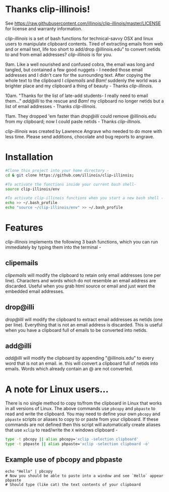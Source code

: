 # Thanks clip-illinois!

See https://raw.githubusercontent.com/illinois/clip-illinois/master/LICENSE for license and warranty information.

_clip-illinois_ is a set of bash functions for technical-savvy OSX and linux users to manipulate clipboard contents. Tired of extracting emails from web and or email text, life too short to add/drop @illinois.edu" to convert netids to and from email addresses? _clip-illinois_ is for you.

9am. Like a well nourished and confused cobra, the email was long and tangled, but contained a few good nuggets - I needed those email addresses and I didn't care for the surrounding text. After copying the whole text to the clipboard I *clipemails* and _Bam!_ suddenly the world was a brighter place and my clipboard a thing of beauty - Thanks _clip-illinois_.

10am. "Thanks for the list of late-add students- I really need to email them..."  *add@illi* to the rescue and _Bam!_ my clipboard no longer netids but a list of email addresses - Thanks _clip-illinois_.

11am. They dropped 'em faster than *drop@illi* could remove @illinois.edu from my clipboard; now I could paste netids - Thanks _clip-illinois_.

_clip-illinois_ was created by Lawrence Angrave who needed to do more with less time. Please send additions, chocolate and bug reports to angrave.

# Installation

````bash
#Clone this project into your home directory -
cd & git clone https://github.com/illinois/clip-illinois;

#To activate the functions inside your current bash shell-
source clip-illinois/env

#To activate clip-illinois functions when you start a new bash shell - 
echo >> ~/.bash_profile
echo "source ~/clip-illinois/env" >> ~/.bash_profile
````

# Features

_clip-illinois_ implements the following 3 bash functions, which you can run immediately by typing them into the terminal -

## clipemails

_clipemails_ will modify the clipboard to retain only email addresses (one per line). 
Characters and words which do not resemble an email address are discarded.
Useful when you grab html source or email and just want the embedded email addresses.


## drop@illi

_drop@illi_ will modify the clipboard to extract email addresses as netids (one per line).
Everything that is not an email address is discarded.
This is useful when you have a clipboard full of emails to be converted into netids.

## add@illi

_add@illi_ will modify the clipboard by appending "@illinois.edu" to every word that is not an email.
ie. this will convert a clipboard full of netids into emails.
Words which already contain an @ are not converted.

# A note for Linux users...

There is no single method to copy to/from the clipboard in Linux that works in all versions of Linux. The above commands use `pbcopy` and `pbpaste` to read and write the clipboard. You may need to define your own `pbcopy` and `pbpaste` scripts or aliases to copy to or paste from your clipboard. If these commands are not defined then this script will automatically create aliases that use `xclip` to read/write the `X` windows clipboard -

````bash
type -t pbcopy || alias pbcopy='xclip -selection clipboard'
type -t pbpaste || alias pbpaste='xclip -selection clipboard -o'
````
## Example use of pbcopy and pbpaste
```
echo "Hello" | pbcopy
# Now you should be able to paste into a window and see `Hello` appear
pbpaste
# Should type (like cat) the text contents of your clipboard
```

